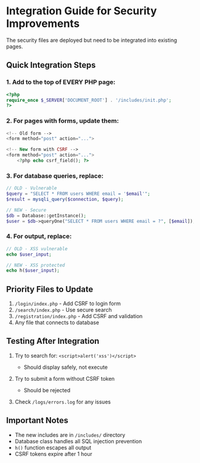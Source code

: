 # Integration Guide for Security Improvements

The security files are deployed but need to be integrated into existing pages.

## Quick Integration Steps

### 1. Add to the top of EVERY PHP page:
```php
<?php
require_once $_SERVER['DOCUMENT_ROOT'] . '/includes/init.php';
?>
```

### 2. For pages with forms, update them:
```php
<!-- Old form -->
<form method="post" action="...">

<!-- New form with CSRF -->
<form method="post" action="...">
    <?php echo csrf_field(); ?>
```

### 3. For database queries, replace:
```php
// OLD - Vulnerable
$query = "SELECT * FROM users WHERE email = '$email'";
$result = mysqli_query($connection, $query);

// NEW - Secure
$db = Database::getInstance();
$user = $db->queryOne("SELECT * FROM users WHERE email = ?", [$email]);
```

### 4. For output, replace:
```php
// OLD - XSS vulnerable
echo $user_input;

// NEW - XSS protected
echo h($user_input);
```

## Priority Files to Update

1. `/login/index.php` - Add CSRF to login form
2. `/search/index.php` - Use secure search
3. `/registration/index.php` - Add CSRF and validation
4. Any file that connects to database

## Testing After Integration

1. Try to search for: `<script>alert('xss')</script>`
   - Should display safely, not execute

2. Try to submit a form without CSRF token
   - Should be rejected

3. Check `/logs/errors.log` for any issues

## Important Notes

- The new includes are in `/includes/` directory
- Database class handles all SQL injection prevention
- `h()` function escapes all output
- CSRF tokens expire after 1 hour